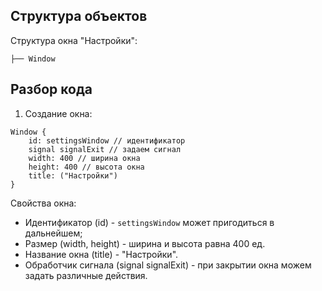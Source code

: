 ## Структура объектов
Структура окна "Настройки":

```
├── Window
```

## Разбор кода

1. Создание окна: 
```
Window {
    id: settingsWindow // идентификатор
    signal signalExit // задаем сигнал
    width: 400 // ширина окна
    height: 400 // высота окна
    title: ("Настройки")
}
```

Свойства окна:
- Идентификатор (id) - `settingsWindow` может пригодиться в дальнейшем;
- Размер (width, height) - ширина и высота равна 400 ед.
- Название окна (title) - "Настройки".
- Обработчик сигнала (signal signalExit) - при закрытии окна можем задать различные действия.
